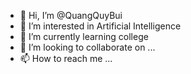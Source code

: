 - 👋 Hi, I’m @QuangQuyBui
- 👀 I’m interested in Artificial Intelligence
- 🌱 I’m currently learning college
- 💞️ I’m looking to collaborate on ...
- 📫 How to reach me ...

<!---
QuangQuyBui/QuangQuyBui is a ✨ special ✨ repository because its `README.md` (this file) appears on your GitHub profile.
You can click the Preview link to take a look at your changes.
--->
